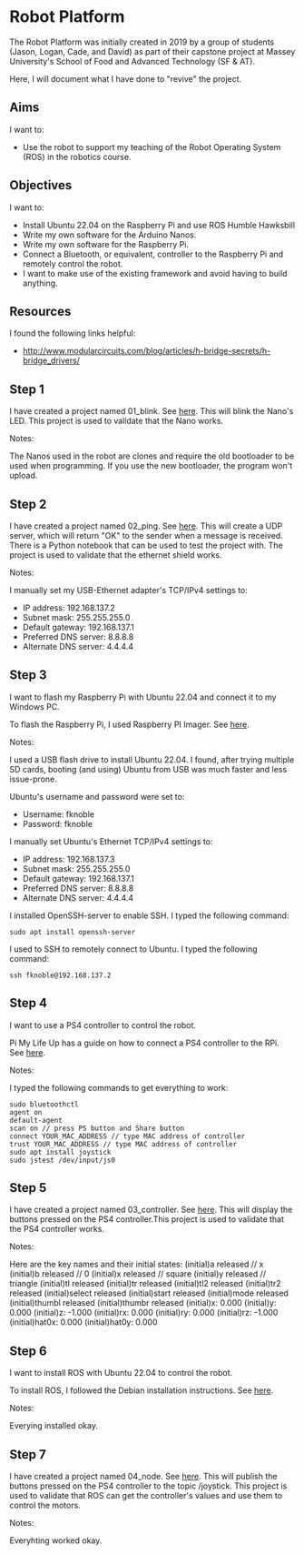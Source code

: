 # Robot Platform

The Robot Platform was initially created in 2019 by a group of students (Jason, Logan, Cade, and David) as part of their capstone project at Massey University's School of Food and Advanced Technology (SF & AT).

Here, I will document what I have done to "revive" the project.

## Aims

I want to:
* Use the robot to support my teaching of the Robot Operating System (ROS) in the robotics course.

## Objectives

I want to:
* Install Ubuntu 22.04 on the Raspberry Pi and use ROS Humble Hawksbill
* Write my own software for the Arduino Nanos.
* Write my own software for the Raspberry Pi.
* Connect a Bluetooth, or equivalent, controller to the Raspberry Pi and remotely control the robot.
* I want to make use of the existing framework and avoid having to build anything.

## Resources

I found the following links helpful:

* http://www.modularcircuits.com/blog/articles/h-bridge-secrets/h-bridge_drivers/

## Step 1

I have created a project named 01_blink. See [here](./01_blink/main.ino). This will blink the Nano's LED. This project is used to validate that the Nano works.

Notes:

The Nanos used in the robot are clones and require the old bootloader to be used when programming. If you use the new bootloader, the program won't upload.

## Step 2

I have created a project named 02_ping. See [here](./02_ping/main.ino). This will create a UDP server, which will return "OK" to the sender when a message is received. There is a Python notebook that can be used to test the project with. The project is used to validate that the ethernet shield works.

Notes:

I manually set my USB-Ethernet adapter's TCP/IPv4 settings to:
* IP address: 192.168.137.2
* Subnet mask: 255.255.255.0
* Default gateway: 192.168.137.1
* Preferred DNS server: 8.8.8.8
* Alternate DNS server: 4.4.4.4

## Step 3

I want to flash my Raspberry Pi with Ubuntu 22.04 and connect it to my Windows PC.

To flash the Raspberry Pi, I used Raspberry PI Imager. See [here](https://www.raspberrypi.com/software/).

Notes:

I used a USB flash drive to install Ubuntu 22.04. I found, after trying multiple SD cards, booting (and using) Ubuntu from USB was much faster and less issue-prone.  

Ubuntu's username and password were set to:
* Username: fknoble
* Password: fknoble

I manually set Ubuntu's Ethernet TCP/IPv4 settings to:
* IP address: 192.168.137.3
* Subnet mask: 255.255.255.0
* Default gateway: 192.168.137.1
* Preferred DNS server: 8.8.8.8
* Alternate DNS server: 4.4.4.4

I installed OpenSSH-server to enable SSH. I typed the following command:
```
sudo apt install openssh-server
```

I used to SSH to remotely connect to Ubuntu. I typed the following command:
```
ssh fknoble@192.168.137.2
```

## Step 4

I want to use a PS4 controller to control the robot. 

Pi My Life Up has a guide on how to connect a PS4 controller to the RPi. See [here](https://pimylifeup.com/raspberry-pi-playstation-controllers/).

Notes:

I typed the following commands to get everything to work:

```
sudo bluetoothctl
agent on
default-agent
scan on // press PS button and Share button
connect YOUR_MAC_ADDRESS // type MAC address of controller
trust YOUR_MAC_ADDRESS // type MAC address of controller
sudo apt install joystick
sudo jstest /dev/input/js0
```

## Step 5

I have created a project named 03_controller. See [here](./03_controller/main.py). This will display the buttons pressed on the PS4 controller.This project is used to validate that the PS4 controller works.

Notes:

Here are the key names and their initial states:
(initial)a released // x
(initial)b released // 0
(initial)x released // square
(initial)y released // triangle
(initial)tl released
(initial)tr released
(initial)tl2 released
(initial)tr2 released
(initial)select released
(initial)start released
(initial)mode released
(initial)thumbl released
(initial)thumbr released
(initial)x: 0.000
(initial)y: 0.000
(initial)z: -1.000
(initial)rx: 0.000
(initial)ry: 0.000
(initial)rz: -1.000
(initial)hat0x: 0.000
(initial)hat0y: 0.000

## Step 6

I want to install ROS with Ubuntu 22.04 to control the robot.

To install ROS, I followed the Debian installation instructions. See [here](https://docs.ros.org/en/humble/Installation/Ubuntu-Install-Debians.html).

Notes:

Everying installed okay. 

## Step 7

I have created a project named 04_node. See [here](./04_node/main.py). This will publish the buttons pressed on the PS4 controller to the topic /joystick. This project is used to validate that ROS can get the controller's values and use them to control the motors.

Notes:

Everyhting worked okay.
